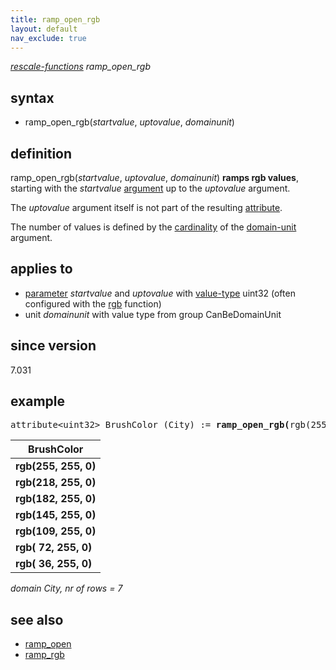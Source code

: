 ```yaml
---
title: ramp_open_rgb
layout: default
nav_exclude: true
---
```

*[rescale-functions](rescale-functions) ramp_open_rgb*

## syntax

- ramp_open_rgb(*startvalue*, *uptovalue*, *domainunit*)

## definition

ramp_open_rgb(*startvalue*, *uptovalue*, *domainunit*) **ramps rgb values**, starting with the *startvalue* [argument](argument) up to the *uptovalue* argument.

The *uptovalue* argument itself is not part of the resulting [attribute](attribute).

The number of values is defined by the [cardinality](cardinality) of the [domain-unit](domain-unit) argument.

## applies to

- [parameter](parameter) *startvalue* and *uptovalue* with [value-type](value-type) uint32 (often configured with the [rgb](rgb) function)
- unit *domainunit* with value type from group CanBeDomainUnit

## since version

7.031

## example

<pre>
attribute&lt;uint32&gt; BrushColor (City) := <B>ramp_open_rgb(</B>rgb(255,255,0), rgb(0,255,0), City<B>)</B>;
</pre>

| **BrushColor**       |
|----------------------|
| **rgb(255, 255, 0)** |
| **rgb(218, 255, 0)** |
| **rgb(182, 255, 0)** |
| **rgb(145, 255, 0)** |
| **rgb(109, 255, 0)** |
| **rgb( 72, 255, 0)** |
| **rgb( 36, 255, 0)** |

*domain City, nr of rows = 7*

## see also

- [ramp_open](ramp_open)
- [ramp_rgb](ramp_rgb)